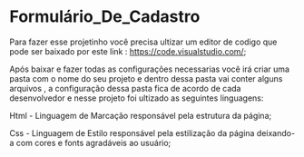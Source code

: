 # Formulário_De_Cadastro

Para fazer esse projetinho você precisa ultizar um editor de codigo que pode ser baixado por este link : https://code.visualstudio.com/;

Após baixar e fazer todas as configurações necessarias você irá criar uma pasta com o nome do seu projeto e dentro dessa pasta vai conter alguns arquivos , a configuração dessa pasta fica de acordo de cada desenvolvedor e nesse projeto foi ultizado as seguintes linguagens:

Html - Linguagem de Marcação responsável pela estrutura da página;

Css - Linguagem de Estilo responsável pela estilização da página deixando-a com cores e fonts agradáveis ao usuário;



